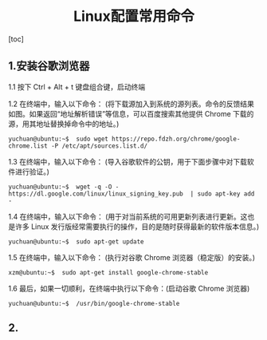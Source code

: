 <h1 align="center">Linux配置常用命令</h1>

[toc]

## 1.安装谷歌浏览器

1.1 按下 Ctrl + Alt + t 键盘组合键，启动终端

1.2 在终端中，输入以下命令：
(将下载源加入到系统的源列表。命令的反馈结果如图。如果返回“地址解析错误”等信息，可以百度搜索其他提供 Chrome 下载的源，用其地址替换掉命令中的地址。)
```
yuchuan@ubuntu:~$  sudo wget https://repo.fdzh.org/chrome/google-chrome.list -P /etc/apt/sources.list.d/
```

1.3 在终端中，输入以下命令：
(导入谷歌软件的公钥，用于下面步骤中对下载软件进行验证。)
```
yuchuan@ubuntu:~$  wget -q -O - https://dl.google.com/linux/linux_signing_key.pub  | sudo apt-key add -
```

1.4 在终端中，输入以下命令：
(用于对当前系统的可用更新列表进行更新。这也是许多 Linux 发行版经常需要执行的操作，目的是随时获得最新的软件版本信息。)
```
yuchuan@ubuntu:~$  sudo apt-get update
```

1.5 在终端中，输入以下命令：
(执行对谷歌 Chrome 浏览器（稳定版）的安装。)
```
xzm@ubuntu:~$  sudo apt-get install google-chrome-stable
```

1.6 最后，如果一切顺利，在终端中执行以下命令：(启动谷歌 Chrome 浏览器)
```
yuchuan@ubuntu:~$  /usr/bin/google-chrome-stable 
```

## 2.